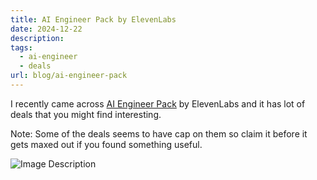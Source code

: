 ```yaml
---
title: AI Engineer Pack by ElevenLabs
date: 2024-12-22
description: 
tags:
  - ai-engineer
  - deals
url: blog/ai-engineer-pack
---
```

I recently came across [AI Engineer Pack](https://www.aiengineerpack.com/) by ElevenLabs and it has lot of deals that you might find interesting.

Note: Some of the deals seems to have cap on them so claim it before it gets maxed out if you found something useful.

![Image Description](/images/2024-12-23%20at%2000.09.14%402x.png%5D%5D%0A!%5B%5BPasted%20image%2020241223000450.png)